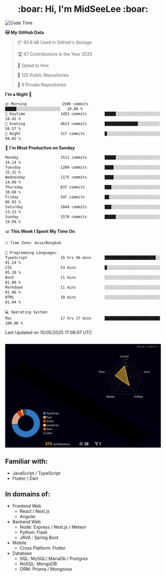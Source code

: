 <h1 align="center"> :boar: Hi, I'm MidSeeLee :boar:</h1>
 
<!--START_SECTION:waka-->
![Code Time](http://img.shields.io/badge/Code%20Time-2%2C878%20hrs%206%20mins-blue)

**🐱 My GitHub Data** 

> 📦 92.6 kB Used in GitHub's Storage 
 > 
> 🏆 47 Contributions in the Year 2025
 > 
> 💼 Opted to Hire
 > 
> 📜 125 Public Repositories 
 > 
> 🔑 9 Private Repositories 
 > 
**I'm a Night 🦉** 

```text
🌞 Morning                1500 commits        █████░░░░░░░░░░░░░░░░░░░░   19.00 % 
🌆 Daytime                1453 commits        █████░░░░░░░░░░░░░░░░░░░░   18.41 % 
🌃 Evening                4623 commits        ███████████████░░░░░░░░░░   58.57 % 
🌙 Night                  317 commits         █░░░░░░░░░░░░░░░░░░░░░░░░   04.02 % 
```
📅 **I'm Most Productive on Sunday** 

```text
Monday                   1511 commits        █████░░░░░░░░░░░░░░░░░░░░   19.14 % 
Tuesday                  1209 commits        ████░░░░░░░░░░░░░░░░░░░░░   15.32 % 
Wednesday                1175 commits        ████░░░░░░░░░░░░░░░░░░░░░   14.89 % 
Thursday                 837 commits         ███░░░░░░░░░░░░░░░░░░░░░░   10.60 % 
Friday                   547 commits         ██░░░░░░░░░░░░░░░░░░░░░░░   06.93 % 
Saturday                 1044 commits        ███░░░░░░░░░░░░░░░░░░░░░░   13.23 % 
Sunday                   1570 commits        █████░░░░░░░░░░░░░░░░░░░░   19.89 % 
```


📊 **This Week I Spent My Time On** 

```text
🕑︎ Time Zone: Asia/Bangkok

💬 Programming Languages: 
TypeScript               15 hrs 46 mins      ███████████████████████░░   91.24 % 
CSS                      53 mins             █░░░░░░░░░░░░░░░░░░░░░░░░   05.20 % 
Bash                     11 mins             ░░░░░░░░░░░░░░░░░░░░░░░░░   01.09 % 
Markdown                 11 mins             ░░░░░░░░░░░░░░░░░░░░░░░░░   01.06 % 
HTML                     10 mins             ░░░░░░░░░░░░░░░░░░░░░░░░░   01.04 % 

💻 Operating System: 
Mac                      17 hrs 17 mins      █████████████████████████   100.00 % 
```


 Last Updated on 10/05/2025 17:06:07 UTC
<!--END_SECTION:waka-->

##

![](./profile-3d-contrib/profile-night-rainbow.svg)

## Familiar with:
- JavaScript / TypeScript
- Flutter / Dart

## In domains of:
- Frontend Web
  - React / Next.js
  - Angular
- Backend Web
  - Node: Express / Nest.js / Meteor
  - Python: Flask
  - JAVA : Spring Boot
- Mobile
  - Cross Platform: Flutter
- Database
  - SQL: MySQL/ MariaDb / Postgres
  - NoSQL: MongoDB
  - ORM: Prisma / Mongoose
